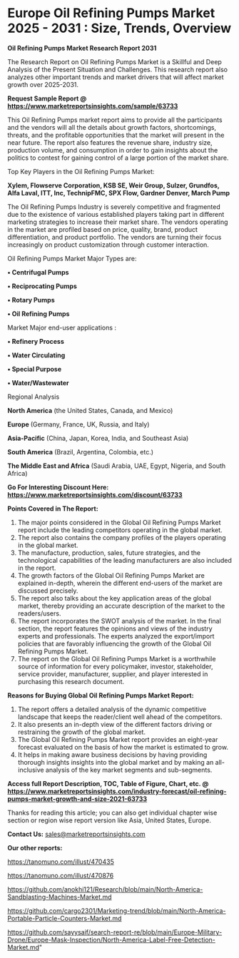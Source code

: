 # Europe Oil Refining Pumps Market 2025 - 2031 : Size, Trends, Overview

<strong>Oil Refining Pumps Market Research Report 2031</strong>

The Research Report on Oil Refining Pumps Market is a Skillful and Deep Analysis of the Present Situation and Challenges. This research report also analyzes other important trends and market drivers that will affect market growth over 2025-2031.

<strong>Request Sample Report @ <a href=https://www.marketreportsinsights.com/sample/63733>https://www.marketreportsinsights.com/sample/63733</a></strong>

This Oil Refining Pumps market report aims to provide all the participants and the vendors will all the details about growth factors, shortcomings, threats, and the profitable opportunities that the market will present in the near future. The report also features the revenue share, industry size, production volume, and consumption in order to gain insights about the politics to contest for gaining control of a large portion of the market share.

Top Key Players in the Oil Refining Pumps Market:

<strong>Xylem, Flowserve Corporation, KSB SE, Weir Group, Sulzer, Grundfos, Alfa Laval, ITT, Inc, TechnipFMC, SPX Flow, Gardner Denver, March Pump</strong>

The Oil Refining Pumps Industry is severely competitive and fragmented due to the existence of various established players taking part in different marketing strategies to increase their market share. The vendors operating in the market are profiled based on price, quality, brand, product differentiation, and product portfolio. The vendors are turning their focus increasingly on product customization through customer interaction.

Oil Refining Pumps Market Major Types are:

<strong>• Centrifugal Pumps

• Reciprocating Pumps

• Rotary Pumps

• Oil Refining Pumps</strong>

Market Major end-user applications :

<strong>• Refinery Process

• Water Circulating

• Special Purpose

• Water/Wastewater</strong>

Regional Analysis

</u><strong><b>North America</b></strong> (the United States, Canada, and Mexico)

<strong><b>Europe </b></strong>(Germany, France, UK, Russia, and Italy)

<strong><b>Asia-Pacific</b></strong> (China, Japan, Korea, India, and Southeast Asia)

<strong><b>South America</b></strong> (Brazil, Argentina, Colombia, etc.)

<strong><b>The Middle East and Africa</b></strong> (Saudi Arabia, UAE, Egypt, Nigeria, and South Africa)

<strong>Go For Interesting Discount Here: <a href=https://www.marketreportsinsights.com/discount/63733>https://www.marketreportsinsights.com/discount/63733</a></strong>

<strong>Points Covered in The Report:</strong>
<ol>
  <li>The major points considered in the Global Oil Refining Pumps Market report include the leading competitors operating in the global market.</li>
  <li>The report also contains the company profiles of the players operating in the global market.</li>
  <li>The manufacture, production, sales, future strategies, and the technological capabilities of the leading manufacturers are also included in the report.</li>
  <li>The growth factors of the Global Oil Refining Pumps Market are explained in-depth, wherein the different end-users of the market are discussed precisely.</li>
  <li>The report also talks about the key application areas of the global market, thereby providing an accurate description of the market to the readers/users.</li>
  <li>The report incorporates the SWOT analysis of the market. In the final section, the report features the opinions and views of the industry experts and professionals. The experts analyzed the export/import policies that are favorably influencing the growth of the Global Oil Refining Pumps Market.</li>
  <li>The report on the Global Oil Refining Pumps Market is a worthwhile source of information for every policymaker, investor, stakeholder, service provider, manufacturer, supplier, and player interested in purchasing this research document.</li>
</ol>
<strong>Reasons for Buying Global Oil Refining Pumps Market Report:</strong>

<ol>
  <li>The report offers a detailed analysis of the dynamic competitive landscape that keeps the reader/client well ahead of the competitors.</li>
  <li>It also presents an in-depth view of the different factors driving or restraining the growth of the global market.</li>
  <li>The Global Oil Refining Pumps Market report provides an eight-year forecast evaluated on the basis of how the market is estimated to grow.</li>
  <li>It helps in making aware business decisions by having providing thorough insights insights into the global market and by making an all-inclusive analysis of the key market segments and sub-segments.</li>
</ol>
<strong>Access full Report Description, TOC, Table of Figure, Chart, etc. @ <a href=https://www.marketreportsinsights.com/industry-forecast/oil-refining-pumps-market-growth-and-size-2021-63733>https://www.marketreportsinsights.com/industry-forecast/oil-refining-pumps-market-growth-and-size-2021-63733</a></strong>


Thanks for reading this article; you can also get individual chapter wise section or region wise report version like Asia, United States, Europe.

<strong>Contact Us:</strong>
sales@marketreportsinsights.com

<strong>Our other reports:</strong>

<a href=https://tanomuno.com/illust/470435>https://tanomuno.com/illust/470435</a>

<a href=https://tanomuno.com/illust/470876>https://tanomuno.com/illust/470876</a>

<a href=https://github.com/anokhi121/Research/blob/main/North-America-Sandblasting-Machines-Market.md>https://github.com/anokhi121/Research/blob/main/North-America-Sandblasting-Machines-Market.md</a>

<a href=https://github.com/cargo2301/Marketing-trend/blob/main/North-America-Portable-Particle-Counters-Market.md>https://github.com/cargo2301/Marketing-trend/blob/main/North-America-Portable-Particle-Counters-Market.md</a>

<a href=https://github.com/sayysaif/search-report-re/blob/main/Europe-Military-Drone/Europe-Mask-Inspection/North-America-Label-Free-Detection-Market.md>https://github.com/sayysaif/search-report-re/blob/main/Europe-Military-Drone/Europe-Mask-Inspection/North-America-Label-Free-Detection-Market.md</a>"
